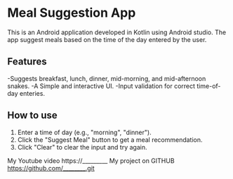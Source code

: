 # Meal Suggestion App
This is an Android application developed in Kotlin using Android studio.
The app suggest meals based on the time of the day entered by the user.

## Features
-Suggests breakfast, lunch, dinner, mid-morning, and mid-afternoon snakes. 
-A Simple and interactive UI.
-Input validation for correct time-of-day enteries.

## How to use 
1. Enter a time of day (e.g., "morning", "dinner").
2. Click the "Suggest Meal" button to get a meal recommendation.
3. Click "Clear" to clear the input and try again.

My Youtube video https://_________
My project on GITHUB https://github.com/________.git


